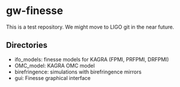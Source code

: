 # gw-finesse
This is a test repository. We might move to LIGO git in the near future.

## Directories
 * ifo_models: finesse models for KAGRA (FPMI, PRFPMI, DRFPMI)
 * OMC_model: KAGRA OMC model
 * birefringence: simulations with birefringence mirrors
 * gui: Finesse graphical interface


